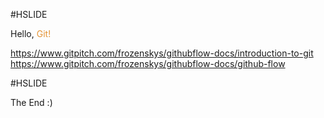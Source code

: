 #HSLIDE

Hello, <span style="color:#e49436">Git!</span>

https://www.gitpitch.com/frozenskys/githubflow-docs/introduction-to-git
https://www.gitpitch.com/frozenskys/githubflow-docs/github-flow

#HSLIDE

The End :)
